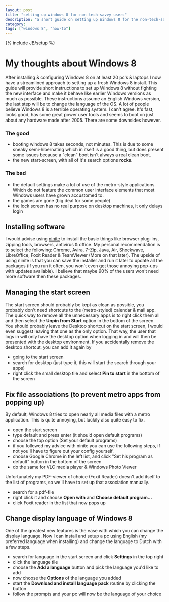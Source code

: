 ```yaml
---
layout: post
title: "setting up windows 8 for non tech savvy users"
description: "a short guide on setting up Windows 8 for the non-tech-savvy users"
category:
tags: ["windows 8", "how-to"]
---
```

{% include JB/setup %}

# My thoughts about Windows 8
After installing & configuring Windows 8 on at least 20 pc's & laptops I now have a streamlined approach to setting up a fresh Windows 8 install. This guide will provide short instructions to set up Windows 8 without fighting the new interface and make it behave like earlier Windows versions as much as possible. These instructions assume an English Windows version, the last step will be to change the language of the OS.
A lot of people believe Windows 8 is a terrible operating system. I can't agree. It's fast, looks good, has some great power user tools and seems to boot on just about any hardware made after 2005.
There are some downsides however.

### The good
- booting windows 8 takes seconds, not minutes. This is due to some sneaky semi-hibernating which in itself is a good thing, but does present some issues because a "clean" boot isn't always a real clean boot.
- the new start-screen, with all of it's search options __rocks__.

### The bad
- the default settings make a lot of use of the metro-style applications. Which do not feature the common user interface elements that most Windows users have grown accustomed to.
- the games are gone (big deal for some people)
- the lock screen has no real purpose on desktop machines, it only delays login


## Installing software
I would advise using [ninite](http://www.ninite.com) to install the basic things like browser plug-ins, zipping tools, browsers, antivirus & office. My personal recommendation is to select the following: Chrome, Avira, 7-Zip, Java, Air, Shockwave, LibreOffice, Foxit Reader & TeamViewer (More on that later). The upside of using ninite is that you can save the installer and run it later to update all the packages (if you run it often, you won't even get those annoying pop-ups with updates available).
I believe that maybe 90% of the users won't need more software then these packages.

## Managing the start screen
The start screen should probably be kept as clean as possible, you probably don't need shortcuts to the (metro-styled) calendar & mail app.
The quick way to remove all the unnecessary apps is to right click them all and then select the __Unpin from Start__ option in the bottom of the screen. You should probably leave the Desktop shortcut on the start screen, I would even suggest leaving that one as the only option. That way, the user that logs in will only have the desktop option when logging in and will then be presented with the desktop environment.
If you accidentally remove the desktop shortcut, you can add it again by

- going to the start screen
- search for desktop (just type it, this will start the search through your apps)
- right click the small desktop tile and select __Pin to start__ in the bottom of the screen

## Fix file associations (to prevent metro apps from popping up)
By default, Windows 8 tries to open nearly all media files with a metro application. This is quite annoying, but luckily also quite easy to fix.

- open the start screen
- type default and press enter (it should open default programs)
- choose the top option (Set your default programs)
- if you followed my advice with ninite you can use the following steps, if not you'll have to figure out your config yourself.
- choose Google Chrome in the left list, and click "Set his program as default" button in the bottom of the screen
- do the same for VLC media player & Windows Photo Viewer  


Unfortunately my PDF-viewer of choice (Foxit Reader) doesn't add itself to the list of programs, so we'll have to set up that association manually.

- search for a pdf-file
- right click it and choose __Open with__ and __Choose default program...__
- click Foxit reader in the list that now pops up

## Change display language of Windows 8
One of the greatest new features is the ease with which you can change the display language. Now I can install and setup a pc using English (my preferred language when installing) and change the language to Dutch with a few steps.

- search for language in the start screen and click __Settings__ in the top right
- click the language tile
- choose the __Add a language__ button and pick the language you'd like to add
- now choose the __Options__ of the language you added
- start the __Download and install language pack__ routine by clicking the button
- follow the prompts and your pc will now be the language of your choice
